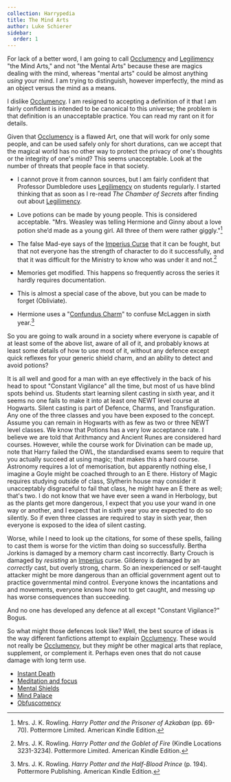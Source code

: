 ```yaml
---
collection: Harrypedia
title: The Mind Arts
author: Luke Schierer
sidebar:
  order: 1
---
```


For lack of a better word, I am going to call [Occlumency][] and [Legilimency][]
"the Mind Arts," and not "the Mental Arts" because these are magics dealing with
the mind, whereas "mental arts" could be almost anything _using_ your mind. I
am trying to distinguish, however imperfectly, the mind as an object versus the
mind as a means.

[Occlumency]: ./Occlumency/
[Legilimens]: /Harrypedia/magic/spells/legilimens/
[Legilimency]: ./Legilimency/

I dislike [Occlumency]. I am resigned to accepting a definition of it that I
am fairly confident is intended to be canonical to this universe; the problem
is that definition is an unacceptable practice. You can read my rant on it for
details.

Given that [Occlumency] is a flawed Art, one that will work for only some
people, and can be used safely only for short durations, can we accept that the
magical world has no other way to protect the privacy of one's thoughts or the
integrity of one's mind? This seems unacceptable. Look at the number of
threats that people face in that society.

- I cannot prove it from cannon sources, but I am fairly confident that
  Professor Dumbledore uses [Legilimency] on students regularly. I started
  thinking that as soon as I re-read _The Chamber of Secrets_ after finding out
  about [Legilimency].

- Love potions can be made by young people. This is considered acceptable.
  "Mrs. Weasley was telling Hermione and Ginny about a love potion she’d made as
  a young girl. All three of them were rather giggly."[^20200716-1]

- The false Mad-eye says of the [Imperius Curse] that it can be fought, but that
  not everyone has the strength of character to do it successfully, and that it
  was difficult for the Ministry to know who was under it and not.[^20200716-3]

- Memories get modified. This happens so frequently across the series it hardly
  requires documentation.

- This is almost a special case of the above, but you can be made to forget
  (Obliviate).

- Hermione uses a "[Confundus Charm]" to confuse McLaggen in sixth
  year.[^20200716-2]

So you are going to walk around in a society where everyone is capable of at
least some of the above list, aware of all of it, and probably knows at least
some details of how to use most of it, without any defence except quick
reflexes for your generic shield charm, and an ability to detect and avoid
potions?

It is all well and good for a man with an eye effectively in the back of his
head to spout "Constant Vigilance" all the time, but most of us have blind
spots behind us. Students start learning silent casting in sixth year, and it
seems no one fails to make it into at least one NEWT level course at Hogwarts.
Silent casting is part of Defence, Charms, and Transfiguration. Any one of the
three classes and you have been exposed to the concept. Assume you can remain
in Hogwarts with as few as two or three NEWT level classes. We know that
Potions has a very low acceptance rate. I believe we are told that Arithmancy
and Ancient Runes are considered hard courses. However, while the course work
for Divination can be made up, note that Harry failed the OWL, the standardised
exams seem to require that you actually succeed at using magic; that makes this
a hard course. Astronomy requires a lot of memorisation, but apparently nothing
else, I imagine a Goyle might be coached through to an E there. History of
Magic requires studying outside of class, Slytherin house may consider it
unacceptably disgraceful to fail that class, he might have an E there as well;
that's two. I do not know that we have ever seen a wand in Herbology, but as
the plants get more dangerous, I expect that you use your wand in one way or
another, and I expect that in sixth year you are expected to do so silently. So
if even three classes are required to stay in sixth year, then everyone is
exposed to the idea of silent casting.

Worse, while I need to look up the citations, for some of these spells, failing
to cast them is worse for the victim than doing so successfully. Bertha Jorkins
is damaged by a memory charm cast incorrectly. Barty Crouch is damaged by
_resisting_ an [Imperius] curse. Gilderoy is damaged by an _correctly_ cast, but
overly strong, charm. So an inexperienced or self-taught attacker might be more
dangerous than an official government agent out to practice governmental mind
control. Everyone knows the incantations and and movements, everyone knows how
not to get caught, and messing up has worse consequences than succeeding.

And no one has developed any defence at all except "Constant Vigilance?" Bogus.

So what might those defences look like? Well, the best source of ideas is the
way different fanfictions attempt to explain [Occlumency]. These would not
really be [Occlumency], but they _might_ be other magical arts that replace,
supplement, or complement it. Perhaps even ones that do not cause damage with
long term use.

- [Instant Death]
- [Meditation and focus]
- [Mental Shields]
- [Mind Palace]
- [Obfuscomency]

[Instant Death]: <./Death Defence/>
[Meditation and focus]: <./Meditation and Focus/>
[Mental Shields]: <./Mental Shields/>
[Mind Palace]: <./Mind Palace/>
[Obfuscomency]: ./Obfuscomency/
[Imperius Curse]: /Harrypedia/magic/spells/imperio/
[Imperius]: /Harrypedia/magic/spells/imperio/
[Confundus]: /Harrypedia/magic/spells/confundus/
[Confundus Charm]: /Harrypedia/magic/spells/confundus/

[^20200716-1]:
    Mrs. J. K. Rowling. _Harry Potter and the Prisoner of Azkaban_
    (pp. 69-70). Pottermore Limited. American Kindle Edition.

[^20200716-2]:
    Mrs. J. K. Rowling. _Harry Potter and the Half-Blood Prince_
    (p. 194). Pottermore Publishing. American Kindle Edition.

[^20200716-3]:
    Mrs. J. K. Rowling. _Harry Potter and the Goblet of Fire_
    (Kindle Locations 3231-3234). Pottermore Limited. American Kindle Edition.
